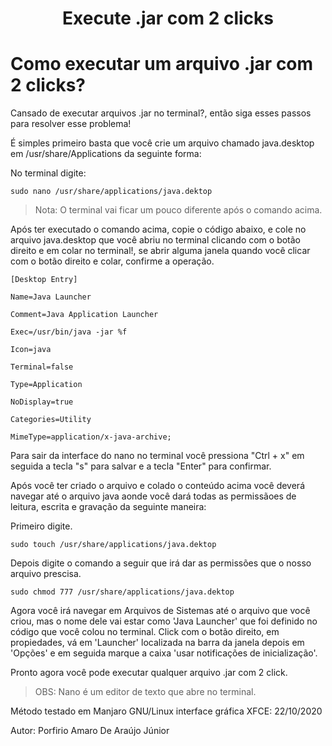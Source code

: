 <h1><p align="center"> Execute .jar com 2 clicks <p></h1>

# Como executar um arquivo .jar com 2 clicks?

Cansado de executar arquivos .jar no terminal?, então siga esses passos para resolver esse problema!

É simples primeiro basta que você crie um arquivo chamado java.desktop em /usr/share/Applications da seguinte forma:
 
 No terminal digite:
 ~~~
 sudo nano /usr/share/applications/java.dektop
 ~~~

 > Nota: O terminal vai ficar um pouco diferente após o comando acima.

Após ter executado o comando acima, copie o código abaixo, e cole no arquivo java.desktop que você abriu no terminal clicando com o botão direito e em colar no terminal!, se abrir alguma janela quando você clicar com o botão direito e colar, confirme a operação.

 ~~~
 [Desktop Entry]
 
 Name=Java Launcher 
 
 Comment=Java Application Launcher
 
 Exec=/usr/bin/java -jar %f
 
 Icon=java
 
 Terminal=false
 
 Type=Application
 
 NoDisplay=true
 
 Categories=Utility
 
 MimeType=application/x-java-archive; 
 ~~~

Para sair da interface do nano no terminal você pressiona "Ctrl + x" em seguida a tecla "s" para salvar e a tecla "Enter" para confirmar.

Após você ter criado o arquivo e colado o conteúdo acima você deverá navegar até o arquivo java aonde você dará todas as permissãoes de leitura, escrita e gravação da seguinte maneira:

Primeiro digite.

 ~~~
 sudo touch /usr/share/applications/java.dektop
 ~~~

Depois digite o comando a seguir que irá dar as permissões que o nosso arquivo prescisa.

 ~~~
 sudo chmod 777 /usr/share/applications/java.dektop
 ~~~

Agora você irá navegar em Arquivos de Sistemas até o arquivo que você criou, mas o nome dele vai estar como 'Java Launcher' que foi definido no código que você colou no terminal. Click com o botão direito, em propiedades, vá em 'Launcher' localizada na barra da janela depois em 'Opções' e em seguida marque a caixa 'usar notificações de inicialização'.
                                       
Pronto agora você pode executar qualquer arquivo .jar com 2 click.

 > OBS: Nano é um editor de texto que abre no terminal.

Método testado em Manjaro GNU/Linux interface gráfica XFCE: 22/10/2020

Autor: Porfirio Amaro De Araújo Júnior
